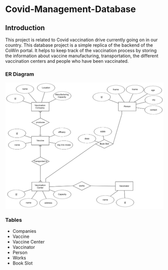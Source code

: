# Covid-Management-Database

## Introduction
This project is related to Covid vaccination drive currently going on in our
country. This database project is a simple replica of the backend of the CoWin
portal. It helps to keep track of the vaccination process by storing the information about vaccine manufacturing, transportation, the different vaccination centers and people who have been vaccinated.
### ER Diagram

![ER Diagram](https://github.com/Abhinav2207/Covid-Management-Database/blob/main/er_final.png?raw=true)

### Tables
- Companies
- Vaccine
- Vaccine Center
- Vaccinator
- Person
- Works
- Book Slot
